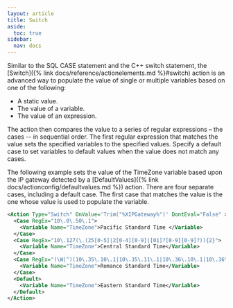 ```yaml
---
layout: article
title: Switch
aside:
  toc: true
sidebar:
  nav: docs
---
```


Similar to the SQL CASE statement and the C++ switch statement, the [Switch]({% link docs/reference/actionelements.md %}#switch) action is an advanced way to populate the value of single or multiple variables based on one of the following:

* A static value.
* The value of a variable.
* The value of an expression.

The action then compares the value to a series of regular expressions – the cases -- in sequential order. The first regular expression that matches the value sets the specified variables to the specified values. Specify a default case to set variables to default values when the value does not match any cases.

The following example sets the value of the TimeZone variable based upon the IP gateway detected by a [DefaultValues]({% link docs/actionconfig/defaultvalues.md %}) action. There are four separate cases, including a default case. The first case that matches the value is the one whose value is used to populate the variable.

~~~ xml
<Action Type="Switch" OnValue='Trim("%XIPGateway%")' DontEval="False" >
  <Case RegEx="10\.0\.50\.1">
    <Variable Name="TimeZone">Pacific Standard Time </Variable>
  </Case>
  <Case RegEx="10\.127(\.(25[0-5]|2[0-4][0-9]|[01]?[0-9][0-9]?)){2}">
    <Variable Name="TimeZone">Central Standard Time</Variable>
  </Case>
  <Case RegEx="(\W|^)(10\.35\.10\.1|10\.35\.11\.1|10\.36\.10\.1|10\.36\.11\.1)(\W|$)">
    <Variable Name="TimeZone">Romance Standard Time</Variable>
  </Case>
  <Default>
    <Variable Name="TimeZone">Eastern Standard Time</Variable>
  </Default>
</Action>
~~~